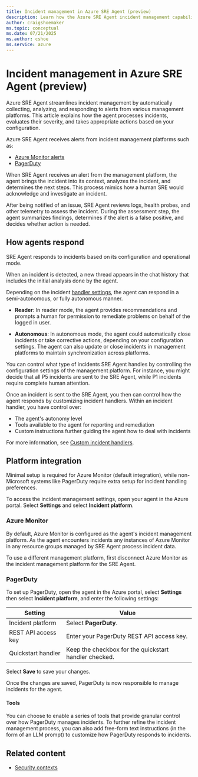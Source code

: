 ```yaml
---
title: Incident management in Azure SRE Agent (preview)
description: Learn how the Azure SRE Agent incident management capabilities help reduce manual intervention and accelerate resolution times for your Azure resources.
author: craigshoemaker
ms.topic: conceptual
ms.date: 07/21/2025
ms.author: cshoe
ms.service: azure
---
```


# Incident management in Azure SRE Agent (preview)

Azure SRE Agent streamlines incident management by automatically collecting, analyzing, and responding to alerts from various management platforms. This article explains how the agent processes incidents, evaluates their severity, and takes appropriate actions based on your configuration.

Azure SRE Agent receives alerts from incident management platforms such as:

* [Azure Monitor alerts](/azure/azure-monitor/alerts/alerts-overview)
* [PagerDuty](https://www.pagerduty.com/)

When SRE Agent receives an alert from the management platform, the agent brings the incident into its context, analyzes the incident, and determines the next steps. This process mimics how a human SRE would acknowledge and investigate an incident.

After being notified of an issue, SRE Agent reviews logs, health probes, and other telemetry to assess the incident. During the assessment step, the agent summarizes findings, determines if the alert is a false positive, and decides whether action is needed.

## How agents respond

SRE Agent responds to incidents based on its configuration and operational mode.

When an incident is detected, a new thread appears in the chat history that includes the initial analysis done by the agent.

Depending on the incident [handler settings](incident-handler-custom.md), the agent can respond in a semi-autonomous, or fully autonomous manner.

* **Reader**: In reader mode, the agent provides recommendations and prompts a human for permission to remediate problems on behalf of the logged in user.

* **Autonomous**: In autonomous mode, the agent could automatically close incidents or take corrective actions, depending on your configuration settings. The agent can also update or close incidents in management platforms to maintain synchronization across platforms.

You can control what type of incidents SRE Agent handles by controlling the configuration settings of the management platform. For instance, you might decide that all P5 incidents are sent to the SRE Agent, while P1 incidents require complete human attention.

Once an incident is sent to the SRE Agent, you then can control how the agent responds by customizing incident handlers. Within an incident handler, you have control over:

* The agent's autonomy level
* Tools available to the agent for reporting and remediation
* Custom instructions further guiding the agent how to deal with incidents

For more information, see [Custom incident handlers](incident-handler-custom.md).

## Platform integration

Minimal setup is required for Azure Monitor (default integration), while non-Microsoft systems like PagerDuty require extra setup for incident handling preferences.

To access the incident management settings, open your agent in the Azure portal. Select **Settings** and select **Incident platform**.

### Azure Monitor

By default, Azure Monitor is configured as the agent's incident management platform. As the agent encounters incidents any instances of Azure Monitor in any resource groups managed by SRE Agent process incident data.

To use a different management platform, first disconnect Azure Monitor as the incident management platform for the SRE Agent.

### PagerDuty

To set up PagerDuty, open the agent in the Azure portal, select **Settings** then select **Incident platform**, and enter the following settings:

| Setting | Value |
|---|---|
| Incident platform | Select **PagerDuty**. |
| REST API access key | Enter your PagerDuty REST API access key. |
| Quickstart handler | Keep the checkbox for the quickstart handler checked. |

Select **Save** to save your changes.

Once the changes are saved, PagerDuty is now responsible to manage incidents for the agent.

#### Tools

You can choose to enable a series of tools that provide granular control over how PagerDuty manages incidents. To further refine the incident management process, you can also add free-form text instructions (in the form of an LLM prompt) to customize how PagerDuty responds to incidents.

## Related content

* [Security contexts](./security-context.md)
